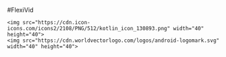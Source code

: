 #FlexiVid

>  <div>
    <img src="https://cdn.icon-icons.com/icons2/2108/PNG/512/kotlin_icon_130893.png" width="40" height="40">
    <img src="https://cdn.worldvectorlogo.com/logos/android-logomark.svg" width="40" height="40">
</div>
